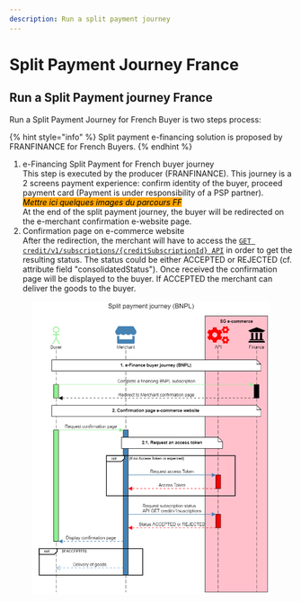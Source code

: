 ```yaml
---
description: Run a split payment journey
---
```


# Split Payment Journey France

## Run a Split Payment journey France

Run a Split Payment Journey for French Buyer is two steps process:

{% hint style="info" %}
Split payment e-financing solution is proposed by FRANFINANCE for French Buyers.
{% endhint %}

1. e-Financing Split Payment for French buyer journey\
   This step is executed by the producer (FRANFINANCE). This journey is a 2 screens payment experience: confirm identity of the buyer, proceed payment card (Payment is under responsibility of a PSP partner).\
   _<mark style="background-color:orange;">Mettre ici quelques images du parcours FF</mark>_\
   At the end of the split payment journey, the buyer will be redirected on the e-merchant confirmation e-website page.
2. Confirmation page on e-commerce website\
   After the redirection, the merchant will have to access the [`GET credit/v1/subscriptions/{creditSubscriptionId} API`](../../api-reference/credit-api.md#credit-v1-subscriptions-creditsubscriptionid) in order to get the resulting status. The status could be either ACCEPTED or REJECTED (cf. attribute field "consolidatedStatus"). Once received the confirmation page will be displayed to the buyer. If ACCEPTED the merchant can deliver the goods to the buyer.

<figure><img src="../../.gitbook/assets/Split payment journey .png" alt=""><figcaption></figcaption></figure>
